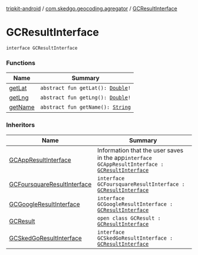 [tripkit-android](../../index.md) / [com.skedgo.geocoding.agregator](../index.md) / [GCResultInterface](./index.md)

# GCResultInterface

`interface GCResultInterface`

### Functions

| Name | Summary |
|---|---|
| [getLat](get-lat.md) | `abstract fun getLat(): `[`Double`](https://kotlinlang.org/api/latest/jvm/stdlib/kotlin/-double/index.html)`!` |
| [getLng](get-lng.md) | `abstract fun getLng(): `[`Double`](https://kotlinlang.org/api/latest/jvm/stdlib/kotlin/-double/index.html)`!` |
| [getName](get-name.md) | `abstract fun getName(): `[`String`](https://kotlinlang.org/api/latest/jvm/stdlib/kotlin/-string/index.html) |

### Inheritors

| Name | Summary |
|---|---|
| [GCAppResultInterface](../-g-c-app-result-interface/index.md) | Information that the user saves in the app`interface GCAppResultInterface : `[`GCResultInterface`](./index.md) |
| [GCFoursquareResultInterface](../-g-c-foursquare-result-interface/index.md) | `interface GCFoursquareResultInterface : `[`GCResultInterface`](./index.md) |
| [GCGoogleResultInterface](../-g-c-google-result-interface/index.md) | `interface GCGoogleResultInterface : `[`GCResultInterface`](./index.md) |
| [GCResult](../../com.skedgo.geocoding/-g-c-result/index.md) | `open class GCResult : `[`GCResultInterface`](./index.md) |
| [GCSkedGoResultInterface](../-g-c-sked-go-result-interface/index.md) | `interface GCSkedGoResultInterface : `[`GCResultInterface`](./index.md) |
